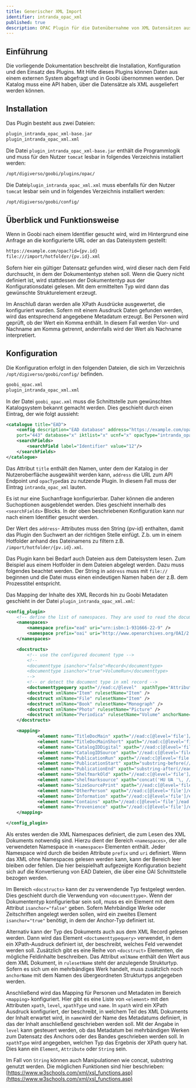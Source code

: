 ```yaml
---
title: Generischer XML Import
identifier: intranda_opac_xml
published: true
description: OPAC Plugin für die Datenübernahme von XML Datensätzen aus einem OPAC
---
```

## Einführung
Die vorliegende Dokumentation beschreibt die Installation, Konfiguration und den Einsatz des Plugins. Mit Hilfe dieses Plugins können Daten aus einem externen System abgefragt und in Goobi übernommen werden. Der Katalog muss eine API haben, über die Datensätze als XML ausgeliefert werden können.


## Installation
Das Plugin besteht aus zwei Dateien:

```bash
plugin_intranda_opac_xml-base.jar
plugin_intranda_opac_xml.xml
```

Die Datei `plugin_intranda_opac_xml-base.jar` enthält die Programmlogik und muss für den Nutzer `tomcat` lesbar in folgendes Verzeichnis installiert werden:

```bash
/opt/digiverso/goobi/plugins/opac/
```

Die Datei`plugin_intranda_opac_xml.xml` muss ebenfalls für den Nutzer `tomcat` lesbar sein und in folgendes Verzeichnis installiert werden:

```bash
/opt/digiverso/goobi/config/
```

## Überblick und Funktionsweise
Wenn in Goobi nach einem Identifier gesucht wird, wird im Hintergrund eine Anfrage an die konfigurierte URL oder an das Dateisystem gestellt:

```bash
https://example.com/opac?id={pv.id}
file:///import/hotfolder/{pv.id}.xml
```

Sofern hier ein gültiger Datensatz gefunden wird, wird dieser nach dem Feld durchsucht, in dem der Dokumententyp stehen soll. Wenn die Query nicht definiert ist, wird stattdessen der Dokumententyp aus der Konfigurationsdatei gelesen. Mit dem ermittelten Typ wird dann das gewünschte Strukturelement erzeugt.

Im Anschluß daran werden alle XPath Ausdrücke ausgewertet, die konfiguriert wurden. Sofern mit einem Ausdruck Daten gefunden werden, wird das entsprechend angegebene Metadatum erzeugt. Bei Personen wird geprüft, ob der Wert ein Komma enthält. In diesem Fall werden Vor- und Nachname am Komma getrennt, andernfalls wird der Wert als Nachname interpretiert.


## Konfiguration
Die Konfiguration erfolgt in den folgenden Dateien, die sich im Verzeichnis `/opt/digiverso/goobi/config/` befinden.

```bash
goobi_opac.xml
plugin_intranda_opac_xml.xml
```

In der Datei `goobi_opac.xml` muss die Schnittstelle zum gewünschten Katalogsystem bekannt gemacht werden. Dies geschieht durch einen Eintrag, der wie folgt aussieht:

```xml
<catalogue title="EAD">
    <config description="EAD database" address="https://example.com/opac?id={pv.id}"
    port="443" database="x" iktlist="x" ucnf="x" opacType="intranda_opac_xml" />
    <searchFields>
        <searchField label="Identifier" value="12"/>
    </searchFields>
</catalogue>
```

Das Attribut `title` enthält den Namen, unter dem der Katalog in der Nutzeroberfläche ausgewählt werden kann, `address` die URL zum API Endpoint und `opacType`das zu nutzende Plugin. In diesem Fall muss der Eintrag `intranda_opac_xml` lauten.

Es ist nur eine Suchanfrage konfigurierbar. Daher können die anderen Suchoptionen ausgeblendet werden. Dies geschieht innerhalb des `<searchFields>` Blocks. In der oben beschriebenen Konfiguration kann nur nach einem Identifier gesucht werden.

Der Wert des `address`- Attributes muss den String {pv-id} enthalten, damit das Plugin den Suchwert an der richtigen Stelle einfügt. Z.b. um in einem Hotfolder anhand des Dateinamens zu filtern z.B. `/import/hotfolder/{pv.id}.xml`.

Das Plugin kann bei Bedarf auch Dateien aus dem Dateisystem lesen. Zum Beispiel aus einem Hotfolder in dem Dateien abgelegt werden. Dazu muss folgendes beachtet werden. Der String in `address` muss mit `file://` beginnen und die Datei muss einen eindeutigen Namen haben der z.B. dem Prozesstitel entspricht.

Das Mapping der Inhalte des XML Records hin zu Goobi Metadaten geschieht in der Datei `plugin_intranda_opac_xml.xml`:

```xml
<config_plugin>
    <!-- define the list of namespaces. They are used to read the document and run xpath queries -->
    <namespaces>
        <namespace prefix="ead" uri="urn:isbn:1-931666-22-9" />
        <namespace prefix="oai" uri="http://www.openarchives.org/OAI/2.0/" />
    </namespaces>

    <docstructs>
        <!-- use the configured document type -->
        <!--
        <documenttype isanchor="false">Record</documenttype>
        <documenttype isanchor="true">VolumeRun</documenttype>
        -->
        <!-- or detect the document type in xml record -->
        <doctumenttypequery xpath="//ead:c/@level"  xpathType="Attribute" />
        <docstruct xmlName="Item" rulesetName="Item" />
        <docstruct xmlName="File" rulesetName="Item" />
        <docstruct xmlName="Book" rulesetName="Monograph" />
        <docstruct xmlName="Photo" rulesetName="Picture" />
        <docstruct xmlName="Periodica" rulesetName="Volume" anchorName="Periodical"/>
    </docstructs>

    <mapping>
            <element name="TitleDocMain" xpath="//ead:c[@level='file']/ead:did/ead:unittitle" level="topstruct" xpathType="Element"/>
            <element name="TitleDocMainShort" xpath="//ead:c[@level='file']/ead:did/ead:unittitle" level="topstruct" xpathType="Element"/>
            <element name="CatalogIDDigital" xpath="//ead:c[@level='file']/@id" level="topstruct" xpathType="Attribute"/>
            <element name="CatalogIDSource" xpath="//ead:c[@level='file']/@id" level="topstruct" xpathType="Attribute"/>
            <element name="PublicationRun" xpath="//ead:c[@level='file']/ead:did/ead:unitdate" level="topstruct" xpathType="Element"/>
            <element name="PublicationStart" xpath="substring-before(//ead:c[@level='file']/ead:did/ead:unitdate/@normal\, '/')" level="topstruct" xpathType="String"/>
            <element name="PublicationEnd" xpath="substring-after(//ead:c[@level='file']/ead:did/ead:unitdate/@normal\, '/')" level="topstruct" xpathType="String"/>
            <element name="ShelfmarkOld" xpath="//ead:c[@level='file']/ead:did/ead:unitid[@type='Altsignatur']" level="topstruct" xpathType="Element"/>
            <element name="shelfmarksource" xpath="concat('HU UA '\, //ead:c[@level='collection']/ead:did/ead:unitid\, ' Nr. '\, //ead:c[@level='file']/ead:did/ead:unitid)" level="topstruct" xpathType="String"/>
            <element name="SizeSourcePrint" xpath="//ead:c[@level='file']/ead:did/ead:physdesc/ead:extent" level="topstruct" xpathType="Element"/>
            <element name="OtherPerson" xpath="//ead:c[@level='file']/ead:odd/ead:p" level="topstruct" xpathType="Element"/>
            <element name="Information" xpath="//ead:c[@level='file']/ead:did/ead:abstract[@type='Enthält']" level="topstruct" xpathType="Element"/>
            <element name="Contains" xpath="//ead:c[@level='file']/ead:did/ead:abstract[@type='Darin']" level="topstruct" xpathType="Element"/>
            <element name="Provenience" xpath="//ead:c[@level='file']/ead:did/ead:origination" level="topstruct" xpathType="Element"/>
    </mapping>

</config_plugin>
```

Als erstes werden die XML Namespaces definiert, die zum Lesen des XML Dokuments notwendig sind. Hierzu dient der Bereich `<namespaces>`, der alle verwendeten Namespace in `<namespace>` Elementen enthält. Jeder Namespace wird durch die beiden Attribute `prefix` und `uri` definiert. Wenn das XML ohne Namespaces gelesen werden kann, kann der Bereich leer bleiben oder fehlen. Die hier beispielhaft aufgezeigte Konfiguration bezieht sich auf die Konvertierung von EAD Dateien, die über eine OAI Schnittstelle bezogen werden.

Im Bereich `<docstructs>` kann der zu verwendende Typ festgelegt werden. Dies geschieht durch die Verwendung von `<documenttype>`. Wenn der Dokumententyp konfigurierbar sein soll, muss es ein Element mit dem Attribut `isanchor="false"` geben. Sofern Mehrbändige Werke oder Zeitschriften angelegt werden sollen, wird ein zweites Element `isanchor="true"` benötigt, in dem der Anchor-Typ definiert ist.

Alternativ kann der Typ des Dokuments auch aus dem XML Record gelesen werden. Dann wird das Element `<doctumenttypequery>` verwendet, in dem ein XPath-Ausdruck definiert ist, der beschreibt, welches Feld verwendet werden soll. Zusätzlich gibt es eine Reihe von `<docstruct>` Elementen, die mögliche Feldinhalte beschreiben. Das Attribut `xmlName` enthält den Wert aus dem XML Dokument, in `rulesetName` steht der anzulegende Strukturtyp. Sofern es sich um ein mehrbändiges Werk handelt, muss zusätzlich noch `anchorName` mit dem Namen des übergeordneten Strukturtyps angegeben werden.

Anschließend wird das Mapping für Personen und Metadaten im Bereich `<mapping>` konfiguriert. Hier gibt es eine Liste von `<element>` mit den Attributen `xpath`, `level`, `xpathType` und `name`. In `xpath` wird ein XPath Ausdruck konfiguriert, der beschreibt, in welchem Teil des XML Dokuments der Inhalt erwartet wird, in `name`wird der Name des Metadatums definiert, in das der Inhalt anschließend geschrieben werden soll. Mit der Angabe in `level` kann gesteuert werden, ob das Metadatum bei mehrbändigen Werken zum Datensatz des Anchors oder des Bandes geschrieben werden soll. In `xpathType` wird angegeben, welchen Typ das Ergebnis der XPath query hat. Dies kann ein `Element`, `Attribute` oder `String` sein.

Im Fall von `String` können auch Manipulationen wie concat, substring genutzt werden. Die möglichen Funktionen sind hier beschrieben: [https://www.w3schools.com/xml/xsl_functions.asp](https://www.w3schools.com/xml/xsl_functions.asp)
